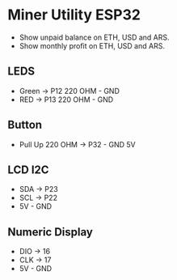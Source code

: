 # Miner Utility ESP32

- Show unpaid balance on ETH, USD and ARS.
- Show monthly profit on ETH, USD and ARS.

## LEDS
  - Green &rarr; P12 220 OHM - GND
  - RED &rarr; P13 220 OHM - GND

## Button
  - Pull Up 220 OHM &rarr; P32 - GND 5V

## LCD I2C
  - SDA &rarr; P23
  - SCL &rarr; P22
  - 5V - GND

## Numeric Display
  - DIO &rarr; 16
  - CLK &rarr; 17
  - 5V - GND
